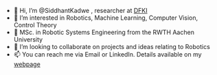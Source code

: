 - 👋 Hi, I’m @SiddhantKadwe , researcher at [DFKI](https://robotik.dfki-bremen.de/en/startpage)
- 👀 I’m interested in Robotics, Machine Learning, Computer Vision, Control Theory
- 🌱 MSc. in Robotic Systems Engineering from the RWTH Aachen University
- 💞️ I’m looking to collaborate on projects and ideas relating to Robotics
- 📫 You can reach me via Email or LinkedIn. Details available on my [webpage](https://siddhantkadwe.github.io/)

<!---
SiddhantKadwe/SiddhantKadwe is a ✨ special ✨ repository because its `README.md` (this file) appears on your GitHub profile.
You can click the Preview link to take a look at your changes.
--->
